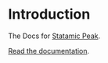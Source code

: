 # Introduction

The Docs for [Statamic Peak](https://github.com/studio1902/statamic-peak). 

[Read the documentation](https://peak.studio1902.nl).